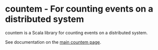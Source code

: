countem - For counting events on a distributed system 
=======

countem is a Scala library for counting events on a distributed system.

See documentation on the [main countem page](../).

